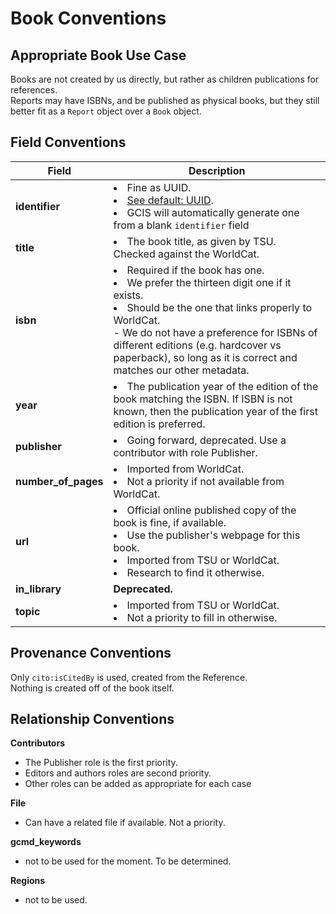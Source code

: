 # Book Conventions

## Appropriate Book Use Case

Books are not created by us directly, but rather as children publications for references.   
Reports may have ISBNs, and be published as physical books, but they still better fit as a `Report` object over a `Book` object.  

## Field Conventions

| Field | Description |
|-------|------------- | 
|**identifier** | <li> Fine as UUID. <br> <li> [See default: UUID](./Defaults.md#UUID).<br><li> GCIS will automatically generate one from a blank `identifier` field|
|**title**| <li> The book title, as given by TSU. Checked against the WorldCat.|
|**isbn**|  <li> Required if the book has one.  <br> <li> We prefer the thirteen digit one if it exists. <br> <li> Should be the one that links properly to WorldCat. <br> - We do not have a preference for ISBNs of different editions (e.g. hardcover vs paperback), so long as it is correct and matches our other metadata.|
|**year**|  <li> The publication year of the edition of the book matching the ISBN. If ISBN is not known, then the publication year of the first edition is preferred.|
|**publisher**|<li> Going forward, deprecated. Use a contributor with role Publisher.|   
|**number_of_pages**|<li> Imported from WorldCat. <br> <li> Not a priority if not available from WorldCat.|
|**url**|  <li> Official online published copy of the book is fine, if available.  <br><li> Use the publisher's webpage for this book.  <br> <li> Imported from TSU or WorldCat.  <br> <li> Research to find it otherwise.|
|**in_library**|**Deprecated.** | 
|**topic**|<li> Imported from TSU or WorldCat.  <br><li> Not a priority to fill in otherwise.|  

## Provenance Conventions

Only `cito:isCitedBy` is used, created from the Reference.  
Nothing is created off of the book itself.

## Relationship Conventions

**Contributors**
  - The Publisher role is the first priority.  
  - Editors and authors roles are second priority.  
  - Other roles can be added as appropriate for each case  

**File**  
  - Can have a related file if available. Not a priority.

**gcmd_keywords**
  - not to be used for the moment. To be determined.
 
**Regions**
  - not to be used.

